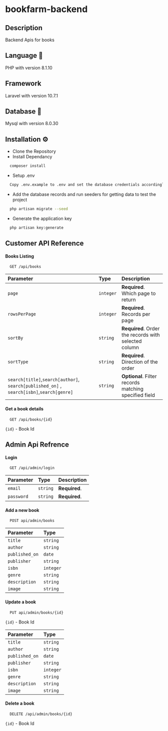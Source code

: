 # bookfarm-backend

## Description 

Backend Apis for books 
## Language 🔨

PHP with version 8.1.10
## Framework 

Laravel with version 10.7.1
## Database 💾
 
Mysql with version 8.0.30

## Installation ⚙️

* Clone the Repository
* Install Dependancy
```bash
  composer install
```
* Setup .env
```bash
  Copy .env.example to .env and set the database credentials accordingly
```
* Add the database records and run seeders for getting data to test the project 
```bash
  php artisan migrate --seed
```

* Generate the application key

```bash
  php artisan key:generate
```

## Customer API Reference 

#### Books Listing

```http
  GET /api/books
```

| Parameter | Type     | Description                       |
| :-------- | :------- | :-------------------------------- |
| `page`      | `integer` | **Required**. Which page to return |
| `rowsPerPage`      | `integer` | **Required**. Records per page |
| `sortBy`      | `string` | **Required**. Order the records with selected column |
| `sortType`      | `string` | **Required**. Direction of the order |
| `search[title]`,`search[author]`,  `search[published_on]` , `search[isbn]`,`search[genre]`     | `string` | **Optional**. Filter records matching specified field |
#### Get a book details

```http
  GET /api/books/{id}
```
```{id}``` - Book Id 
## Admin Api Refrence 

#### Login

```http
  GET /api/admin/login
```

| Parameter | Type     | Description                |
| :-------- | :------- | :------------------------- |
| `email` | `string` | **Required**. |
| `password` | `string` | **Required**. |



#### Add a new book

```http
  POST api/admin/books
```

| Parameter | Type     |
| :-------- | :------- | 
| `title`      | `string` | 
| `author`      | `string` | 
| `published_on`      | `date` |
| `publisher`      | `string` |
| `isbn`      | `integer` | 
| `genre`      | `string` |
| `description`      | `string` | 
| `image`      | `string` |

#### Update a book

```http
  PUT api/admin/books/{id}
```
```{id}``` - Book Id

| Parameter | Type     | 
| :-------- | :------- |
| `title`      | `string` 
| `author`      | `string` 
| `published_on`      | `date` 
| `publisher`      | `string`
| `isbn`      | `integer` 
| `genre`      | `string` 
| `description`      | `string` 
| `image`      | `string` 

#### Delete a book

```http
  DELETE /api/admin/books/{id}
```
```{id}``` - Book Id

